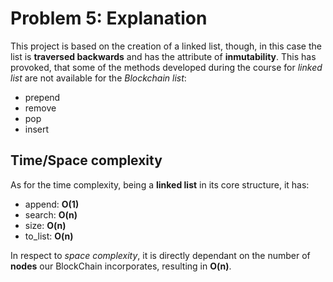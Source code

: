 # Problem 5: Explanation

This project is based on the creation of a linked list, though, in this case the list is __traversed backwards__ and has the attribute of __inmutability__. 
This has provoked, that some of the methods developed during the course for _linked list_ are not available for the _Blockchain list_:

- prepend
- remove
- pop
- insert

## Time/Space complexity

As for the time complexity, being a __linked list__ in its core structure, it has:

- append: __O(1)__
- search: __O(n)__
- size: __O(n)__
- to_list: __O(n)__

In respect to _space complexity_, it is directly dependant on the number of __nodes__ our BlockChain incorporates, resulting in __O(n)__.
